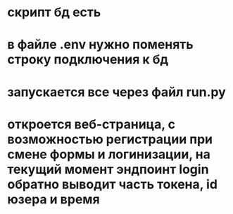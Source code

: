 # скрипт бд есть
# в файле .env нужно поменять строку подключения к бд  
# запускается все через файл run.py 
# откроется веб-страница, с возможностью регистрации при смене формы и логинизации, на текущий момент эндпоинт login обратно выводит часть токена, id юзера и время
